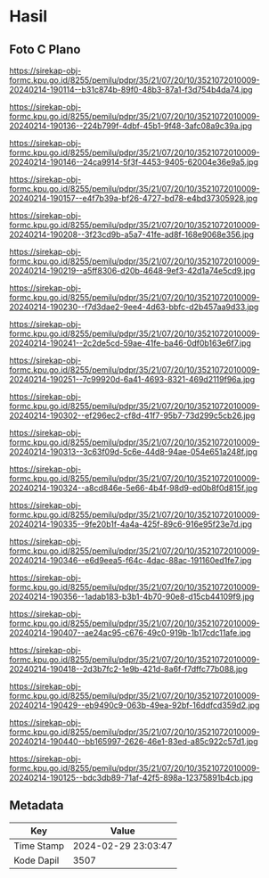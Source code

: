 # Hasil

## Foto C Plano

https://sirekap-obj-formc.kpu.go.id/8255/pemilu/pdpr/35/21/07/20/10/3521072010009-20240214-190114--b31c874b-89f0-48b3-87a1-f3d754b4da74.jpg

https://sirekap-obj-formc.kpu.go.id/8255/pemilu/pdpr/35/21/07/20/10/3521072010009-20240214-190136--224b799f-4dbf-45b1-9f48-3afc08a9c39a.jpg

https://sirekap-obj-formc.kpu.go.id/8255/pemilu/pdpr/35/21/07/20/10/3521072010009-20240214-190146--24ca9914-5f3f-4453-9405-62004e36e9a5.jpg

https://sirekap-obj-formc.kpu.go.id/8255/pemilu/pdpr/35/21/07/20/10/3521072010009-20240214-190157--e4f7b39a-bf26-4727-bd78-e4bd37305928.jpg

https://sirekap-obj-formc.kpu.go.id/8255/pemilu/pdpr/35/21/07/20/10/3521072010009-20240214-190208--3f23cd9b-a5a7-41fe-ad8f-168e9068e356.jpg

https://sirekap-obj-formc.kpu.go.id/8255/pemilu/pdpr/35/21/07/20/10/3521072010009-20240214-190219--a5ff8306-d20b-4648-9ef3-42d1a74e5cd9.jpg

https://sirekap-obj-formc.kpu.go.id/8255/pemilu/pdpr/35/21/07/20/10/3521072010009-20240214-190230--f7d3dae2-9ee4-4d63-bbfc-d2b457aa9d33.jpg

https://sirekap-obj-formc.kpu.go.id/8255/pemilu/pdpr/35/21/07/20/10/3521072010009-20240214-190241--2c2de5cd-59ae-41fe-ba46-0df0b163e6f7.jpg

https://sirekap-obj-formc.kpu.go.id/8255/pemilu/pdpr/35/21/07/20/10/3521072010009-20240214-190251--7c99920d-6a41-4693-8321-469d2119f96a.jpg

https://sirekap-obj-formc.kpu.go.id/8255/pemilu/pdpr/35/21/07/20/10/3521072010009-20240214-190302--ef296ec2-cf8d-41f7-95b7-73d299c5cb26.jpg

https://sirekap-obj-formc.kpu.go.id/8255/pemilu/pdpr/35/21/07/20/10/3521072010009-20240214-190313--3c63f09d-5c6e-44d8-94ae-054e651a248f.jpg

https://sirekap-obj-formc.kpu.go.id/8255/pemilu/pdpr/35/21/07/20/10/3521072010009-20240214-190324--a8cd846e-5e66-4b4f-98d9-ed0b8f0d815f.jpg

https://sirekap-obj-formc.kpu.go.id/8255/pemilu/pdpr/35/21/07/20/10/3521072010009-20240214-190335--9fe20b1f-4a4a-425f-89c6-916e95f23e7d.jpg

https://sirekap-obj-formc.kpu.go.id/8255/pemilu/pdpr/35/21/07/20/10/3521072010009-20240214-190346--e6d9eea5-f64c-4dac-88ac-191160ed1fe7.jpg

https://sirekap-obj-formc.kpu.go.id/8255/pemilu/pdpr/35/21/07/20/10/3521072010009-20240214-190356--1adab183-b3b1-4b70-90e8-d15cb44109f9.jpg

https://sirekap-obj-formc.kpu.go.id/8255/pemilu/pdpr/35/21/07/20/10/3521072010009-20240214-190407--ae24ac95-c676-49c0-919b-1b17cdc11afe.jpg

https://sirekap-obj-formc.kpu.go.id/8255/pemilu/pdpr/35/21/07/20/10/3521072010009-20240214-190418--2d3b7fc2-1e9b-421d-8a6f-f7dffc77b088.jpg

https://sirekap-obj-formc.kpu.go.id/8255/pemilu/pdpr/35/21/07/20/10/3521072010009-20240214-190429--eb9490c9-063b-49ea-92bf-16ddfcd359d2.jpg

https://sirekap-obj-formc.kpu.go.id/8255/pemilu/pdpr/35/21/07/20/10/3521072010009-20240214-190440--bb165997-2626-46e1-83ed-a85c922c57d1.jpg

https://sirekap-obj-formc.kpu.go.id/8255/pemilu/pdpr/35/21/07/20/10/3521072010009-20240214-190125--bdc3db89-71af-42f5-898a-12375891b4cb.jpg


## Metadata

| Key        | Value               |
| ---------- | ------------------- |
| Time Stamp | 2024-02-29 23:03:47 |
| Kode Dapil | 3507                |



